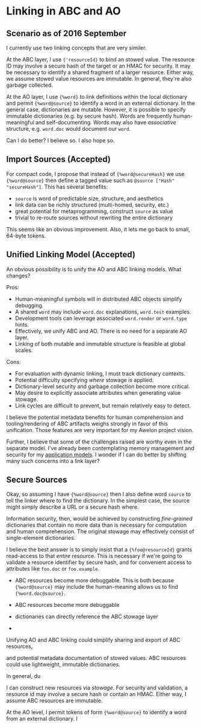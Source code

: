 
# Linking in ABC and AO

## Scenario as of 2016 September

I currently use two linking concepts that are very similer. 

At the ABC layer, I use `{'resourceId}` to bind an stowed value. The resource ID may involve a secure hash of the target or an HMAC for security. It may be necessary to identify a shared fragment of a larger resource. Either way, we assume stowed value resources are immutable. In general, they're also garbage collected.

At the AO layer, I use `{%word}` to link definitions within the local dictionary and permit `{%word@source}` to identify a word in an external dictionary. In the general case, dictionaries are mutable. However, it is possible to specify immutable dictionaries (e.g. by secure hash). Words are frequently human-meaningful and self-documenting. Words may also have *associative* structure, e.g. `word.doc` would document our `word`.

Can I do better? I believe so. I also hope so. 

## Import Sources (Accepted)

For compact code, I propose that instead of `{%word@secureHash}` we use `{%word@source}` then define a tagged value such as `@source ["Hash" "secureHash"]`. This has several benefits:

* `source` is word of predictable size, structure, and aesthetics
* link data can be richly structured (multi-homed, security, etc.) 
* great potential for metaprogramming, construct `source` as value
* trivial to re-route sources without rewriting the entire dictionary

This seems like an obvious improvement. Also, it lets me go back to small, 64-byte tokens.

## Unified Linking Model (Accepted)

An obvious possibility is to unify the AO and ABC linking models. What changes?

Pros:
* Human-meaningful symbols will in distributed ABC objects simplify debugging.
* A shared `word` may include `word.doc` explanations, `word.test` examples.
* Development tools can leverage associated `word.render` or `word.type` hints.
* Effectively, we unify ABC and AO. There is no need for a separate AO layer.
* Linking of both mutable and immutable structure is feasible at global scales.

Cons:
* For evaluation with dynamic linking, I must track dictionary contexts.
* Potential difficulty specifying *where* stowage is applied.
* Dictionary-level security and garbage collection become more critical.
* May desire to explicitly associate attributes when generating value stowage.
* Link cycles are difficult to prevent, but remain relatively easy to detect.

I believe the potential metadata benefits for human comprehension and tooling/rendering of ABC artifacts weighs strongly in favor of this unification. Those features are very important for my Awelon project vision.

Further, I believe that some of the challenges raised are worthy even in the separate model. I've already been contemplating memory management and security for my [application models](ApplicationModel.md). I wonder if I can do better by shifting many such concerns into a link layer?

## Secure Sources

Okay, so assuming I have `{%word@source}` then I also define word `source` to tell the linker where to find the dictionary. In the simplest case, the source might simply describe a URL or a secure hash where.




Information security, then, would be achieved by constructing *fine-grained* dictionaries that contain no more data than is necessary for computation and human comprehension. The original stowage may effectively consist of single-element dictionaries.








I believe the best answer is to simply insist that a `{%foo@resourceId}` grants read-access to that *entire* resource. This is necessary if we're going to validate a resource identifier by secure hash, and for convenient access to attributes like `foo.doc` or `foo.example`.




* ABC resources become more debuggable. This is both because `{%word@source}` may include the human-meaning allows us to find `{%word.doc@source}`. 
* ABC resources become more debuggable





* dictionaries can directly reference the ABC stowage layer
* 

Unifying AO and ABC linking could simplify sharing and export of ABC resources, 


and potential metadata documentation of stowed values. ABC resources could use lightweight, immutable dictionaries.







In general, du


 I can construct new resources via *stowage*. For security and validation, a resource id may involve a secure hash or contain an HMAC. Either way, I assume ABC resources are immutable.

At the AO level, I permit tokens of form `{%word@source}` to identify a word from an external dictionary. I

